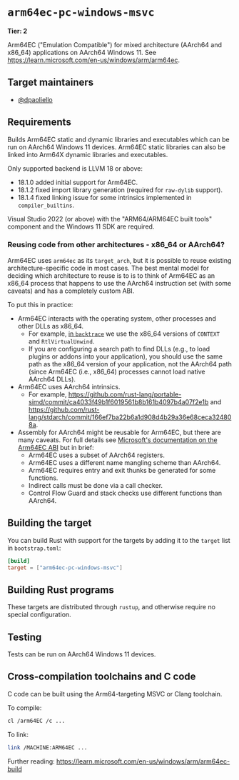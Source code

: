 # `arm64ec-pc-windows-msvc`

**Tier: 2**

Arm64EC ("Emulation Compatible") for mixed architecture (AArch64 and x86_64)
applications on AArch64 Windows 11. See <https://learn.microsoft.com/en-us/windows/arm/arm64ec>.

## Target maintainers

- [@dpaoliello](https://github.com/dpaoliello)

## Requirements

Builds Arm64EC static and dynamic libraries and executables which can be run on
AArch64 Windows 11 devices. Arm64EC static libraries can also be linked into
Arm64X dynamic libraries and executables.

Only supported backend is LLVM 18 or above:
* 18.1.0 added initial support for Arm64EC.
* 18.1.2 fixed import library generation (required for `raw-dylib` support).
* 18.1.4 fixed linking issue for some intrinsics implemented in
  `compiler_builtins`.

Visual Studio 2022 (or above) with the "ARM64/ARM64EC built tools" component and
the Windows 11 SDK are required.

### Reusing code from other architectures - x86_64 or AArch64?

Arm64EC uses `arm64ec` as its `target_arch`, but it is possible to reuse
existing architecture-specific code in most cases. The best mental model for
deciding which architecture to reuse is to is to think of Arm64EC as an x86_64
process that happens to use the AArch64 instruction set (with some caveats) and
has a completely custom ABI.

To put this in practice:
* Arm64EC interacts with the operating system, other processes and other DLLs as
  x86_64.
  - For example, [in `backtrace`](https://github.com/rust-lang/backtrace-rs/commit/ef39a7d7da58b4cae8c8f3fc67a8300fd8d2d0d9)
    we use the x86_64 versions of `CONTEXT` and `RtlVirtualUnwind`.
  - If you are configuring a search path to find DLLs (e.g., to load plugins or
    addons into your application), you should use the same path as the x86_64
    version of your application, not the AArch64 path (since Arm64EC (i.e.,
    x86_64) processes cannot load native AArch64 DLLs).
* Arm64EC uses AArch64 intrinsics.
  - For example, <https://github.com/rust-lang/portable-simd/commit/ca4033f49b1f6019561b8b161b4097b4a07f2e1b>
    and <https://github.com/rust-lang/stdarch/commit/166ef7ba22b6a1d908d4b29a36e68ceca324808a>.
* Assembly for AArch64 might be reusable for Arm64EC, but there are many
  caveats. For full details see [Microsoft's documentation on the Arm64EC ABI](https://learn.microsoft.com/en-us/windows/arm/arm64ec-abi)
  but in brief:
  - Arm64EC uses a subset of AArch64 registers.
  - Arm64EC uses a different name mangling scheme than AArch64.
  - Arm64EC requires entry and exit thunks be generated for some functions.
  - Indirect calls must be done via a call checker.
  - Control Flow Guard and stack checks use different functions than AArch64.

## Building the target

You can build Rust with support for the targets by adding it to the `target`
list in `bootstrap.toml`:

```toml
[build]
target = ["arm64ec-pc-windows-msvc"]
```

## Building Rust programs

These targets are distributed through `rustup`, and otherwise require no
special configuration.

## Testing

Tests can be run on AArch64 Windows 11 devices.

## Cross-compilation toolchains and C code

C code can be built using the Arm64-targeting MSVC or Clang toolchain.

To compile:

```bash
cl /arm64EC /c ...
```

To link:

```bash
link /MACHINE:ARM64EC ...
```

Further reading: <https://learn.microsoft.com/en-us/windows/arm/arm64ec-build>
